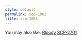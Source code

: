 ```yaml
---
style: default
permalink: scp-1063
title: scp-1063
---
```

You may also like:
[Bloody](http://scp-wiki.net/bloody)
[SCP-2701](http://scp-wiki.net/scp-2701)